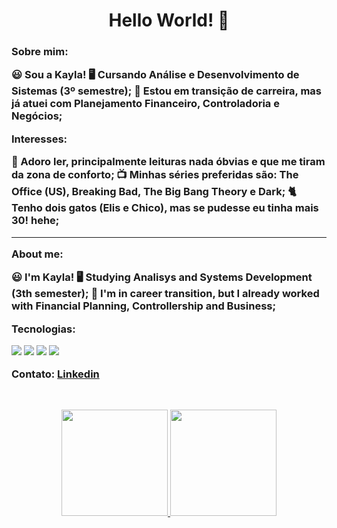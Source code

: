 <h1 align=center> Hello World! 👋 </h1> 
 
  <h3>
     
 
  **Sobre mim**:

  😃 Sou a Kayla!
  🖥️ Cursando Análise e Desenvolvimento de Sistemas (3º semestre);
  💼 Estou em transição de carreira, mas já atuei com Planejamento Financeiro, 
  Controladoria e Negócios;

  Interesses:

  📖 Adoro ler, principalmente leituras nada óbvias e que me tiram da zona de conforto;
  📺 Minhas séries preferidas são: The Office (US), Breaking Bad, The Big Bang Theory e Dark;
  🐈 Tenho dois gatos (Elis e Chico), mas se pudesse eu tinha mais 30! hehe;

------------

**About me:**

  😃 I'm Kayla!
  🖥️ Studying Analisys and Systems Development (3th semester);
  💼 I'm in career transition, but I already worked with Financial Planning, 
  Controllership and Business;
  
  Tecnologias:
  
  <p align="left">
    <img src="https://img.shields.io/badge/html5%20-%23E34F26.svg?&style=for-the-badge&logo=html5&logoColor=white"/> 
    <img src="https://img.shields.io/badge/css3%20-%231572B6.svg?&style=for-the-badge&logo=css3&logoColor=white"/>
    <img src="https://img.shields.io/badge/Java-ED8B00?style=for-the-badge&logo=openjdk&logoColor=white"/>
    <img src="https://img.shields.io/badge/MySQL-005C84?style=for-the-badge&logo=mysql&logoColor=white"/>
  </p>
  
  Contato:
  <a href="https://www.linkedin.com/in/kayla-deodato/"> Linkedin </a><br>
  
 </h3>
  
##

<br>
<div align="center">
  <div align="center">
    <a href="https://github.com/kayladeodato">
    <img decoding="async" loading="lazy" height="170em" src="https://github-readme-stats-74zg.vercel.app/api?username=kayladeodato&show_icons=true&theme=tokyonight&include_all_commits=true&count_private=true"/>
    <img height="170em" src="https://github-readme-stats-74zg.vercel.app/api/top-langs/?username=kayladeodato&layout=compact&langs_count=10&theme=tokyonight"/>
  </div>
